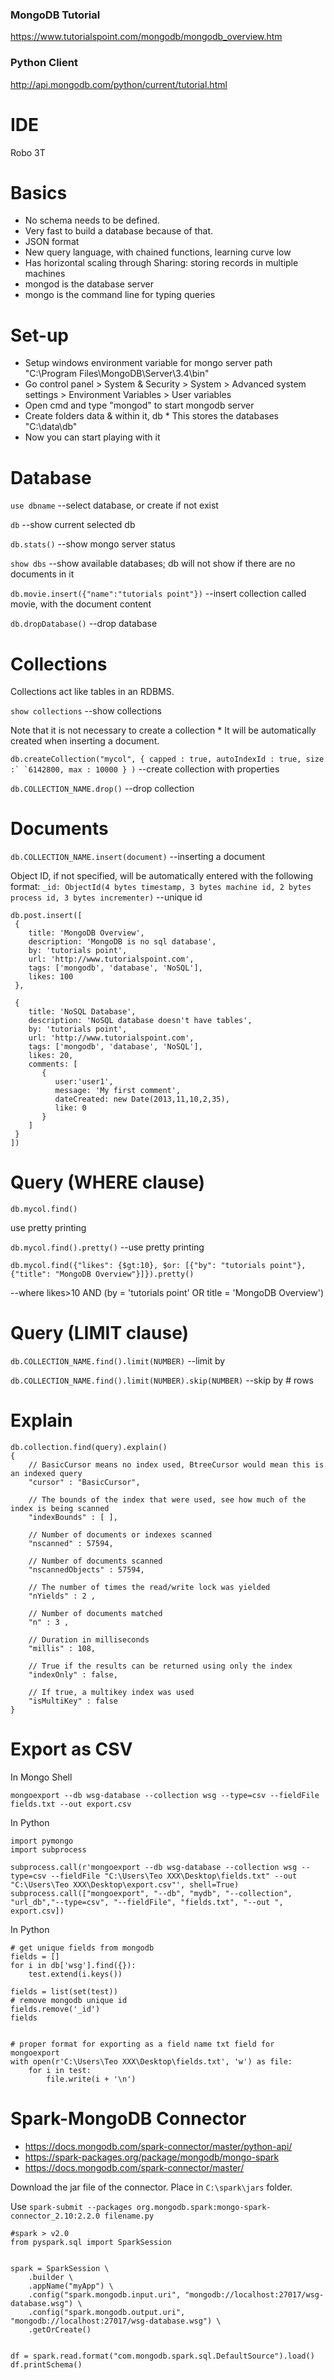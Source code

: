 ### MongoDB Tutorial
https://www.tutorialspoint.com/mongodb/mongodb_overview.htm
### Python Client
http://api.mongodb.com/python/current/tutorial.html


# IDE

Robo 3T

# Basics

 * No schema needs to be defined.
 * Very fast to build a database because of that.
 * JSON format
 * New query language, with chained functions, learning curve low
 * Has horizontal scaling through Sharing: storing records in multiple machines
 * mongod is the database server 
 * mongo is the command line for typing queries 

# Set-up

 * Setup windows environment variable for mongo server path "C:\Program Files\MongoDB\Server\3.4\bin"
 * Go control panel > System & Security > System > Advanced system settings > Environment Variables > User variables
 * Open cmd and type "mongod" to start mongodb server
 * Create folders data & within it, db * This stores the databases "C:\data\db"
 * Now you can start playing with it


# Database

`use dbname`  --select database, or create if not exist

`db`  --show current selected db

`db.stats()`  --show mongo server status

`show dbs`  --show available databases; db will not show if there are no documents in it

`db.movie.insert({"name":"tutorials point"})` --insert collection called movie, with the document content

`db.dropDatabase()` --drop database

# Collections

Collections act like tables in an RDBMS.

`show collections`  --show collections 

Note that it is not necessary to create a collection * 
It will be automatically created when inserting a document.

```db.createCollection("mycol", { capped : true, autoIndexId : true, size :`
   `6142800, max : 10000 } )``` --create collection with properties

`db.COLLECTION_NAME.drop()` --drop collection

# Documents

`db.COLLECTION_NAME.insert(document)` --inserting a document

Object ID, if not specified, will be automatically entered with the following format:
`_id: ObjectId(4 bytes timestamp, 3 bytes machine id, 2 bytes process id, 3 bytes incrementer)` --unique id

```
db.post.insert([
 {
    title: 'MongoDB Overview', 
    description: 'MongoDB is no sql database',
    by: 'tutorials point',
    url: 'http://www.tutorialspoint.com',
    tags: ['mongodb', 'database', 'NoSQL'],
    likes: 100
 },

 {
    title: 'NoSQL Database', 
    description: 'NoSQL database doesn't have tables',
    by: 'tutorials point',
    url: 'http://www.tutorialspoint.com',
    tags: ['mongodb', 'database', 'NoSQL'],
    likes: 20, 
    comments: [	
       {
          user:'user1',
          message: 'My first comment',
          dateCreated: new Date(2013,11,10,2,35),
          like: 0 
       }
    ]
 }
])
```

# Query (WHERE clause)

`db.mycol.find()`

use pretty printing

`db.mycol.find().pretty()` --use pretty printing

```
db.mycol.find({"likes": {$gt:10}, $or: [{"by": "tutorials point"},
{"title": "MongoDB Overview"}]}).pretty()
```
--where likes>10 AND (by = 'tutorials point' OR title = 'MongoDB Overview')


# Query (LIMIT clause)

`db.COLLECTION_NAME.find().limit(NUMBER)` --limit by

`db.COLLECTION_NAME.find().limit(NUMBER).skip(NUMBER)`  --skip by # rows


# Explain

```
db.collection.find(query).explain()
{
    // BasicCursor means no index used, BtreeCursor would mean this is an indexed query
    "cursor" : "BasicCursor",
    
    // The bounds of the index that were used, see how much of the index is being scanned
    "indexBounds" : [ ],
    
    // Number of documents or indexes scanned
    "nscanned" : 57594,
    
    // Number of documents scanned
    "nscannedObjects" : 57594,
    
    // The number of times the read/write lock was yielded
    "nYields" : 2 ,
    
    // Number of documents matched
    "n" : 3 ,
    
    // Duration in milliseconds
    "millis" : 108,
    
    // True if the results can be returned using only the index
    "indexOnly" : false,
    
    // If true, a multikey index was used
    "isMultiKey" : false
}
```

# Export as CSV

In Mongo Shell

`mongoexport --db wsg-database --collection wsg --type=csv --fieldFile fields.txt --out export.csv`

In Python
```
import pymongo
import subprocess

subprocess.call(r'mongoexport --db wsg-database --collection wsg --type=csv --fieldFile "C:\Users\Teo XXX\Desktop\fields.txt" --out "C:\Users\Teo XXX\Desktop\export.csv"', shell=True)
subprocess.call(["mongoexport", "--db", "mydb", "--collection", "url_db","--type=csv", "--fieldFile", "fields.txt", "--out ", export.csv])
```


In Python
```
# get unique fields from mongodb
fields = []
for i in db['wsg'].find({}):
    test.extend(i.keys())

fields = list(set(test))
# remove mongodb unique id
fields.remove('_id')
fields


# proper format for exporting as a field name txt field for mongoexport
with open(r'C:\Users\Teo XXX\Desktop\fields.txt', 'w') as file:
    for i in test:
        file.write(i + '\n')
```

# Spark-MongoDB Connector 
 * https://docs.mongodb.com/spark-connector/master/python-api/
 * https://spark-packages.org/package/mongodb/mongo-spark
 * https://docs.mongodb.com/spark-connector/master/

Download the jar file of the connector. Place  in `C:\spark\jars` folder.

Use `spark-submit --packages org.mongodb.spark:mongo-spark-connector_2.10:2.2.0 filename.py`

```
#spark > v2.0
from pyspark.sql import SparkSession


spark = SparkSession \
    .builder \
    .appName("myApp") \
    .config("spark.mongodb.input.uri", "mongodb://localhost:27017/wsg-database.wsg") \
    .config("spark.mongodb.output.uri", "mongodb://localhost:27017/wsg-database.wsg") \
    .getOrCreate()


df = spark.read.format("com.mongodb.spark.sql.DefaultSource").load()
df.printSchema()
```